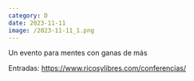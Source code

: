 ```yaml
--- 
category: D 
date: 2023-11-11 
image: /2023-11-11_1.png 
--- 
```


Un evento para mentes con ganas de más

Entradas: https://www.ricosylibres.com/conferencias/